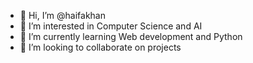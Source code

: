 - 👋 Hi, I’m @haifakhan
- 👀 I’m interested in Computer Science and AI
- 🌱 I’m currently learning Web development and Python
- 💞️ I’m looking to collaborate on projects

<!---
haifakhan/haifakhan is a ✨ special ✨ repository because its `README.md` (this file) appears on your GitHub profile.
You can click the Preview link to take a look at your changes.
--->
